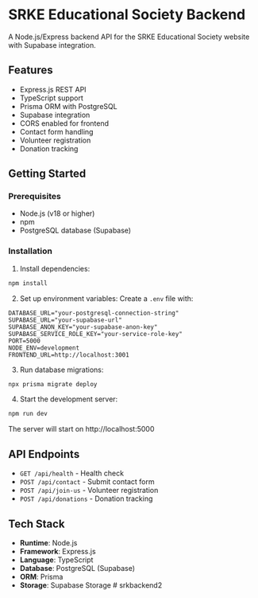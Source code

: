 ﻿# SRKE Educational Society Backend

A Node.js/Express backend API for the SRKE Educational Society website with Supabase integration.

## Features

- Express.js REST API
- TypeScript support
- Prisma ORM with PostgreSQL
- Supabase integration
- CORS enabled for frontend
- Contact form handling
- Volunteer registration
- Donation tracking

## Getting Started

### Prerequisites

- Node.js (v18 or higher)
- npm
- PostgreSQL database (Supabase)

### Installation

1. Install dependencies:
```bash
npm install
```

2. Set up environment variables:
Create a `.env` file with:
```env
DATABASE_URL="your-postgresql-connection-string"
SUPABASE_URL="your-supabase-url"
SUPABASE_ANON_KEY="your-supabase-anon-key"
SUPABASE_SERVICE_ROLE_KEY="your-service-role-key"
PORT=5000
NODE_ENV=development
FRONTEND_URL=http://localhost:3001
```

3. Run database migrations:
```bash
npx prisma migrate deploy
```

4. Start the development server:
```bash
npm run dev
```

The server will start on http://localhost:5000

## API Endpoints

- `GET /api/health` - Health check
- `POST /api/contact` - Submit contact form
- `POST /api/join-us` - Volunteer registration
- `POST /api/donations` - Donation tracking

## Tech Stack

- **Runtime**: Node.js
- **Framework**: Express.js
- **Language**: TypeScript
- **Database**: PostgreSQL (Supabase)
- **ORM**: Prisma
- **Storage**: Supabase Storage
#   s r k b a c k e n d 2  
 